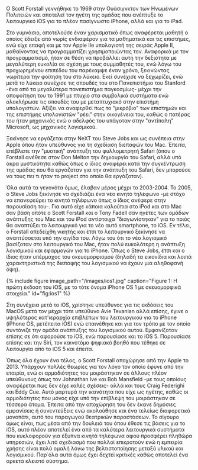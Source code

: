 Ο Scott Forstall γεννήθηκε το 1969 στην Ουάσιγνκτον των Ηνωμένων Πολιτειών και αποτελεί τον ηγέτη της ομάδας που ανέπτυξε το λειτουργικό iOS για το πλέον πασίγνωστο iPhone, αλλά και για το iPad.

Στο γυμνάσιο, αποτελούσε έναν χαρισματικό όπως αναφέρεται μαθητή ο οποίος έδειξε από νωρίς ενδιαφέρον για τα μαθηματικά και τις επιστήμες, ενώ είχε επαφή και με τον Apple IIe υπολογιστή της σειράς Apple II, μαθαίνοντας να προγραμματίζει χρησιμοποιώντας τον. Αναφορικά με τον προγραμματισμό, ήταν σε θέση να προβάλλει αυτή την δεξιότητα με μεγαλύτερη ευκολία σε σχέση με τους συμμαθητές του, ενώ λόγω του προχωρημένου επιπέδου του παρέκαμψε έναν χρόνο, ξεκινώντας νωρίτερα την φοίτηση του στο λύκειο. Εκεί συνέχισε να ξεχωρίζει, ενώ μετά το λύκειο συνέχισε τις σπουδές του στο Πανεπιστήμιο του Stanford -ένα από τα μεγαλύτερα πανεπιστήμια παγκοσμίως- μέχρι την αποφοίτηση του το 1991 με πτυχίο στα συμβολικά συστήματα ενώ ολοκλήρωσε τις σπουδές του με μεταπτυχιακό στην επιστήμη υπολογιστών. Αξίζει να αναφερθεί πως το "μικρόβιο" των επιστημών και της επιστήμης υπολογιστών "ρέει" στην οικογένεια του, καθώς ο πατέρας του ήταν μηχανικός ενώ ο αδελφός του υπάγοταν στην "αντίπαλη" Microsoft, ως μηχανικός λογισμικού.

Ξεκίνησε να εργάζεται στην NeXT του Steve Jobs και ως συνέπεια στην Apple όπου ήταν υπεύθυνος για τη σχεδίαση διεπαφών του Μac. Έπειτα, επέβλεπε την "μυστική" ανάπτυξη του φυλλομετρητή Safari (όπου ο Forstall ανέθεσε στον Don Melton την δημιουργία του Safari, αλλά υπό άκρα μυστικότητα καθώς όπως ο ίδιος αναφέρει κατά την συγκέντρωση της ομάδας που θα εργάζοταν για την ανάπτυξη του Safari, δεν μπορούσε να τους πει τι ήταν το project στο οποίο θα εργάζοταν). 

Όλα αυτά τα γεγονότα όμως, έλαβαν μέρος μέχρι το 2003-2004. Το 2005, ο Steve Jobs ξεκίνησε να σχεδιάζει ένα νέο κινητό τηλέφωνο -με στόχο να επανεφεύρει το κινητό τηλέφωνο όπως ο ίδιος ανέφερε στην παρουσίαση του-. Για αυτό είχε κάποια καλούπια στο iPod και στο Mac σαν βάση οπότε ο Scott Forstall και ο Tony Fadell σαν ηγέτες των ομάδων ανάπτυξης του Mac και του iPod αντίστοιχα "διαγωνίστηκαν" για το ποιός θα αναπτύξει το λειτουργικό για το νέο αυτό smartphone, το iOS. Εν τέλει, ο Forstall απεδείχθη νικητής και έτσι το λειτουργικό ξεκίνησε να αναπτύσσεται υπό την αιγίδα του. Λόγω του ότι το νέο λογισμικό βασίζοταν στο λειτουργικό του Mac, ήταν πολύ ευκολότερη η ανάπτυξη λογισμικού και εφαρμογών για το iPhone. Όπως ο Steve Jobs, έτσι και ο ίδιος ήταν υπέρμαχος του σκευομορφισμού (δηλαδή τα εικονίδια και λοιπά χαρακτηριστικά της διεπαφής του λογισμικού να έχουν μια αληθοφανή όψη).

{% include figure image_path="/images/ios1.jpg" caption="Figure 1: Η πρώτη έκδοση του iOS, με το τότε όνομα iPhone OS 1 με σκευομορφικά στοιχεία." id="fig:ios1" %}

Στη συνέχεια μετά το iOS, χρίστηκε υπεύθυνος για τις εκδόσεις του MacOS μετά τον μέχρι τότε υπεύθυνο Avie Tevanian αλλά επίσης, έγινε ο υψηλότερος κατ'ιεραρχία επιβλέπων του λειτουργικού για το iPhone (iPhone OS, μετέπειτα iOS) ενώ επαινέθηκε και για τον τρόπο με τον οποίο συντόνιζε την ομάδα ανάπτυξης του λογισμικού αυτού. Εμφανίζοταν επίσης σε ότι αφορούσε το iOS, ενώ παρουσίασε και το iOS 5. Παρουσίασε επίσης και την Siri, τον καινοτόμο ψηφιακό βοηθό που τέθηκε σε λειτουργία από το iOS 5 και έπειτα.

Όπως όλα έχουν ένα τέλος, ο Scott Forstall αποχώρησε από την Apple το 2013. Υπάρχουν πολλές θεωρίες για τον λόγο τον οποίο έφυγε από την εταιρία, ενώ οι αρμοδιότητες του μοιράστηκαν σε άλλους πλέον υπεύθυνους όπως τον Johnathan Ive και Bob Mansfield -με τους οποίους αναφέρεται πως δεν είχε καλές σχέσεις- αλλά και τους Craig Federighi και Eddy Cue. Αυτό μαρτυρά την ικανότητα που είχε ως ηγέτης, καθώς οι αρμοδιότητες που μόνος είχε υπό την επίβλεψη του μοιράστηκαν σε τέσσερα άτομα. Έπειτα από την αποχώρηση του δεν έκανε δημόσιες εμφανίσεις ή συνεντεύξεις ενώ ακολούθησε και ένα τελείως διαφορετικό μονοπάτι, αυτό του παραγωγού θεατρικών παραστάσεων. Το σίγουρο όμως είναι, πως μέσα από την δουλειά του όπου έθεσε τις βάσεις για το iOS, αυτό πλέον αποτελεί ένα από τα καλύτερα λειτουργικά συστήματα που κυκλοφορούν για έξυπνα κινητά τηλέφωνα αφού προσφέρει πληθώρα υπηρεσιών, έχει λιτό σχεδιασμό που πολλοί επικροτούν ενώ η εμπειρία χρήσης είναι πολύ ομαλή λόγω της βελτιστοποίησης μεταξύ υλικού και λογισμικού. Παρ΄όλα αυτά όμως έχει δεχτεί κριτικές καθώς αποτελεί ένα αρκετά κλειστό σύστημα.
